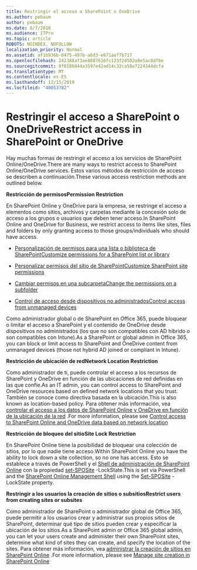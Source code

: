 ```yaml
---
title: Restringir el acceso a SharePoint o OneDrive
ms.author: pebaum
author: pebaum
ms.date: 8/7/2018
ms.audience: ITPro
ms.topic: article
ROBOTS: NOINDEX, NOFOLLOW
localization_priority: Normal
ms.assetid: af1b936b-0475-497b-a6d3-e671aef7b717
ms.openlocfilehash: 242388af3ae8887616fc123f24502a8e5ac8dfbe
ms.sourcegitcommit: 0f0186044a3597e42ad14c32ca58e7224344dcfa
ms.translationtype: MT
ms.contentlocale: es-ES
ms.lasthandoff: 12/15/2019
ms.locfileid: "40053782"
---
```

# <a name="restrict-access-in-sharepoint-or-onedrive"></a><span data-ttu-id="dea12-102">Restringir el acceso a SharePoint o OneDrive</span><span class="sxs-lookup"><span data-stu-id="dea12-102">Restrict access in SharePoint or OneDrive</span></span>

<span data-ttu-id="dea12-103">Hay muchas formas de restringir el acceso a los servicios de SharePoint Online/OneDrive.</span><span class="sxs-lookup"><span data-stu-id="dea12-103">There are many ways to restrict access to SharePoint Online/OneDrive services.</span></span> <span data-ttu-id="dea12-104">Estos varios métodos de restricción de acceso se describen a continuación.</span><span class="sxs-lookup"><span data-stu-id="dea12-104">These various access restriction methods are outlined below.</span></span> 

<span data-ttu-id="dea12-105">**Restricción de permisos**</span><span class="sxs-lookup"><span data-stu-id="dea12-105">**Permission Restriction**</span></span>

<span data-ttu-id="dea12-106">En SharePoint Online y OneDrive para la empresa, se restringe el acceso a elementos como sitios, archivos y carpetas mediante la concesión solo de acceso a los grupos o usuarios que deben tener acceso.</span><span class="sxs-lookup"><span data-stu-id="dea12-106">In SharePoint Online and OneDrive for Business, we restrict access to items like sites, files and folders by only granting access to those groups/individuals who should have access.</span></span>

- [<span data-ttu-id="dea12-107">Personalización de permisos para una lista o biblioteca de SharePoint</span><span class="sxs-lookup"><span data-stu-id="dea12-107">Customize permissions for a SharePoint list or library</span></span>](https://support.office.com/article/Customize-permissions-for-a-SharePoint-list-or-library-02d770f3-59eb-4910-a608-5f84cc297782)

- [<span data-ttu-id="dea12-108">Personalizar permisos del sitio de SharePoint</span><span class="sxs-lookup"><span data-stu-id="dea12-108">Customize SharePoint site permissions</span></span>](https://docs.microsoft.com/sharepoint/customize-sharepoint-site-permissions)

- [<span data-ttu-id="dea12-109">Cambiar permisos en una subcarpeta</span><span class="sxs-lookup"><span data-stu-id="dea12-109">Change the permissions on a subfolder</span></span>](https://support.office.com/article/Change-the-permissions-on-a-subfolder-5427BD7C-F20A-4F75-8CF2-5359DD45A1A6)

- [<span data-ttu-id="dea12-110">Control de acceso desde dispositivos no administrados</span><span class="sxs-lookup"><span data-stu-id="dea12-110">Control access from unmanaged devices</span></span>](https://docs.microsoft.com/sharepoint/control-access-from-unmanaged-devices)

<span data-ttu-id="dea12-111">Como administrador global o de SharePoint en Office 365, puede bloquear o limitar el acceso a SharePoint y el contenido de OneDrive desde dispositivos no administrados (los que no son compatibles con AD híbrido o son compatibles con Intune).</span><span class="sxs-lookup"><span data-stu-id="dea12-111">As a SharePoint or global admin in Office 365, you can block or limit access to SharePoint and OneDrive content from unmanaged devices (those not hybrid AD joined or compliant in Intune).</span></span>

<span data-ttu-id="dea12-112">**Restricción de ubicación de red**</span><span class="sxs-lookup"><span data-stu-id="dea12-112">**Network Location Restriction**</span></span>

<span data-ttu-id="dea12-113">Como administrador de ti, puede controlar el acceso a los recursos de SharePoint y OneDrive en función de las ubicaciones de red definidas en las que confíe.</span><span class="sxs-lookup"><span data-stu-id="dea12-113">As an IT admin, you can control access to SharePoint and OneDrive resources based on defined network locations that you trust.</span></span> <span data-ttu-id="dea12-114">También se conoce como directiva basada en la ubicación.</span><span class="sxs-lookup"><span data-stu-id="dea12-114">This is also known as location-based policy.</span></span> <span data-ttu-id="dea12-115">Para obtener más información, vea [controlar el acceso a los datos de SharePoint Online y OneDrive en función de la ubicación de la red](https://docs.microsoft.com/sharepoint/control-access-based-on-network-location) .</span><span class="sxs-lookup"><span data-stu-id="dea12-115">For more information, please see [Control access to SharePoint Online and OneDrive data based on network location](https://docs.microsoft.com/sharepoint/control-access-based-on-network-location)</span></span>

<span data-ttu-id="dea12-116">**Restricción de bloqueo del sitio**</span><span class="sxs-lookup"><span data-stu-id="dea12-116">**Site Lock Restriction**</span></span> 

<span data-ttu-id="dea12-117">En SharePoint Online tiene la posibilidad de bloquear una colección de sitios, por lo que nadie tiene acceso.</span><span class="sxs-lookup"><span data-stu-id="dea12-117">Within SharePoint Online you have the ability to lock down a site collection, so no one has access.</span></span> <span data-ttu-id="dea12-118">Esto se establece a través de PowerShell y el [Shell de administración de SharePoint Online](https://docs.microsoft.com/powershell/sharepoint/sharepoint-online/connect-sharepoint-online?view=sharepoint-ps) con la propiedad [set-SPOSite](https://docs.microsoft.com/powershell/module/sharepoint-online/set-sposite?view=sharepoint-ps) -LockState.</span><span class="sxs-lookup"><span data-stu-id="dea12-118">This is set via PowerShell and the [SharePoint Online Management Shell](https://docs.microsoft.com/powershell/sharepoint/sharepoint-online/connect-sharepoint-online?view=sharepoint-ps) using the [Set-SPOSite](https://docs.microsoft.com/powershell/module/sharepoint-online/set-sposite?view=sharepoint-ps) -LockState property.</span></span>

<span data-ttu-id="dea12-119">**Restringir a los usuarios la creación de sitios o subsitios**</span><span class="sxs-lookup"><span data-stu-id="dea12-119">**Restrict users from creating sites or subsites**</span></span>

<span data-ttu-id="dea12-120">Como administrador de SharePoint o administrador global de Office 365, puede permitir a los usuarios crear y administrar sus propios sitios de SharePoint, determinar qué tipo de sitios pueden crear y especificar la ubicación de los sitios.</span><span class="sxs-lookup"><span data-stu-id="dea12-120">As a SharePoint admin or Office 365 global admin, you can let your users create and administer their own SharePoint sites, determine what kind of sites they can create, and specify the location of the sites.</span></span> <span data-ttu-id="dea12-121">Para obtener más información, vea [administrar la creación de sitios en SharePoint Online](https://docs.microsoft.com/sharepoint/manage-site-creation) .</span><span class="sxs-lookup"><span data-stu-id="dea12-121">For more information, please see [Manage site creation in SharePoint Online](https://docs.microsoft.com/sharepoint/manage-site-creation)</span></span>

